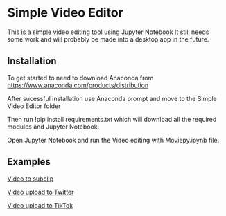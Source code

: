 # Simple Video Editor

This is a simple video editing tool using Jupyter Notebook
It still needs some work and will probably be made into a desktop app in the future.

## Installation
To get started to need to download Anaconda from https://www.anaconda.com/products/distribution

After sucessful installation use Anaconda prompt and move to the Simple Video Editor folder

Then run !pip install requirements.txt which will download all the required modules and Jupyter Notebook.

Open Jupyter Notebook and run the Video editing with Moviepy.ipynb file.

## Examples

[Video to subclip](https://drive.google.com/file/d/1SXsvCLBC1lVpsOPMw0goozmYYaQ69Ufs/view?usp=sharing)


[Video upload to Twitter](https://drive.google.com/file/d/1JJaM2Cim_rGcKcjHKYYtAKwtDipOIgup/view?usp=sharing)


[Video upload to TikTok](https://drive.google.com/file/d/1J0CWYyg9qpqBD55AG1npe4xvTBG4gp9m/view?usp=sharing)
